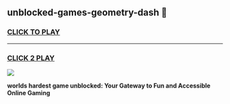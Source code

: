 
## unblocked-games-geometry-dash 👋
<h3>
<a href="https://premium.freeplayer.one?title=unblocked-games-geometry-dash&ref=14F">CLICK TO PLAY</a></h3>
<hr>

<h3>
<a href="https://premium.freeplayer.one?title=unblocked-games-geometry-dash&ref=14F">CLICK 2 PLAY</a>
  
</h3>

<a href="https://premium.freeplayer.one?title=unblocked-games-geometry-dash&ref=12F/"><img src="https://clearcache.store/games.png"></a>


**worlds hardest game unblocked: Your Gateway to Fun and Accessible Online Gaming**
